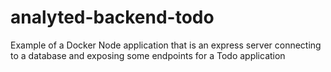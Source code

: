 # analyted-backend-todo

Example of a Docker Node application that is an express server connecting to a database and exposing some endpoints for a Todo application
